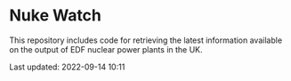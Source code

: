 # Nuke Watch

This repository includes code for retrieving the latest information available on the output of EDF nuclear power plants in the UK.

Last updated: 2022-09-14 10:11